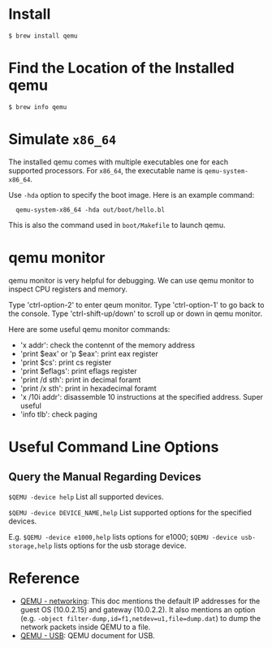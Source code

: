 # Install
`$ brew install qemu`

# Find the Location of the Installed qemu
`$ brew info qemu`

# Simulate `x86_64`
The installed qemu comes with multiple executables one for each supported processors. For `x86_64`, the executable name is `qemu-system-x86_64`.

Use `-hda` option to specify the boot image. Here is an example command:
```
  qemu-system-x86_64 -hda out/boot/hello.bl
```
This is also the command used in `boot/Makefile` to launch qemu.

# qemu monitor
qemu monitor is very helpful for debugging. We can use qemu monitor to inspect CPU registers and memory.

Type 'ctrl-option-2' to enter qeum monitor. Type 'ctrl-option-1' to go back to the console.
Type 'ctrl-shift-up/down' to scroll up or down in qemu monitor.

Here are some useful qemu monitor commands:

- 'x addr': check the contennt of the memory address
- 'print $eax' or 'p $eax': print eax register
- 'print $cs': print cs register
- 'print $eflags': print eflags register
- 'print /d sth': print in decimal foramt
- 'print /x sth': print in hexadecimal foramt
- 'x /10i addr': disassemble 10 instructions at the specified address. Super useful
- 'info tlb': check paging

# Useful Command Line Options
## Query the Manual Regarding Devices
`$QEMU -device help`
  List all supported devices. 

`$QEMU -device DEVICE_NAME,help`
  List supported options for the specified devices.

  E.g. `$QEMU -device e1000,help` lists options for e1000; `$QEMU -device usb-storage,help` lists options for the usb storage device.

# Reference
- [QEMU - networking](https://wiki.qemu.org/Documentation/Networking): This doc mentions the default IP addresses for the guest OS (10.0.2.15) and gateway (10.0.2.2). It also mentions an option (e.g. `-object filter-dump,id=f1,netdev=u1,file=dump.dat`) to dump the network packets inside QEMU to a file.
- [QEMU - USB](https://qemu-project.gitlab.io/qemu/system/devices/usb.html): QEMU document for USB.
